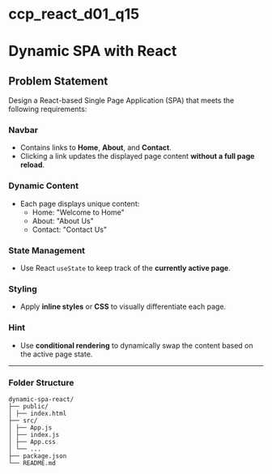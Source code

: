 # ccp_react_d01_q15

# Dynamic SPA with React

## Problem Statement

Design a React-based Single Page Application (SPA) that meets the following requirements:

### Navbar

- Contains links to **Home**, **About**, and **Contact**.
- Clicking a link updates the displayed page content **without a full page reload**.

### Dynamic Content

- Each page displays unique content:
  - Home: "Welcome to Home"
  - About: "About Us"
  - Contact: "Contact Us"

### State Management

- Use React `useState` to keep track of the **currently active page**.

### Styling

- Apply **inline styles** or **CSS** to visually differentiate each page.

### Hint

- Use **conditional rendering** to dynamically swap the content based on the active page state.

---

### Folder Structure
```plainText
dynamic-spa-react/
├── public/
│ ├── index.html
├── src/
│ ├── App.js
│ ├── index.js
│ ├── App.css
│ └── ...
├── package.json
└── README.md
